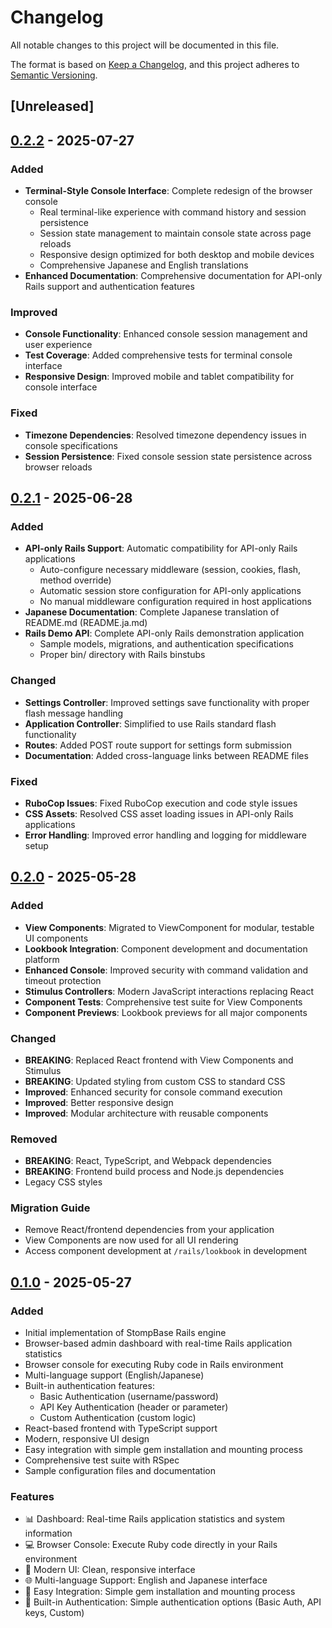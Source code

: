 # Changelog

All notable changes to this project will be documented in this file.

The format is based on [Keep a Changelog](https://keepachangelog.com/en/1.0.0/),
and this project adheres to [Semantic Versioning](https://semver.org/spec/v2.0.0.html).

## [Unreleased]

## [0.2.2] - 2025-07-27

### Added
- **Terminal-Style Console Interface**: Complete redesign of the browser console
  - Real terminal-like experience with command history and session persistence
  - Session state management to maintain console state across page reloads
  - Responsive design optimized for both desktop and mobile devices
  - Comprehensive Japanese and English translations
- **Enhanced Documentation**: Comprehensive documentation for API-only Rails support and authentication features

### Improved
- **Console Functionality**: Enhanced console session management and user experience
- **Test Coverage**: Added comprehensive tests for terminal console interface
- **Responsive Design**: Improved mobile and tablet compatibility for console interface

### Fixed
- **Timezone Dependencies**: Resolved timezone dependency issues in console specifications
- **Session Persistence**: Fixed console session state persistence across browser reloads

## [0.2.1] - 2025-06-28

### Added
- **API-only Rails Support**: Automatic compatibility for API-only Rails applications
  - Auto-configure necessary middleware (session, cookies, flash, method override)
  - Automatic session store configuration for API-only applications
  - No manual middleware configuration required in host applications
- **Japanese Documentation**: Complete Japanese translation of README.md (README.ja.md)
- **Rails Demo API**: Complete API-only Rails demonstration application
  - Sample models, migrations, and authentication specifications
  - Proper bin/ directory with Rails binstubs

### Changed
- **Settings Controller**: Improved settings save functionality with proper flash message handling
- **Application Controller**: Simplified to use Rails standard flash functionality
- **Routes**: Added POST route support for settings form submission
- **Documentation**: Added cross-language links between README files

### Fixed
- **RuboCop Issues**: Fixed RuboCop execution and code style issues
- **CSS Assets**: Resolved CSS asset loading issues in API-only Rails applications
- **Error Handling**: Improved error handling and logging for middleware setup

## [0.2.0] - 2025-05-28

### Added
- **View Components**: Migrated to ViewComponent for modular, testable UI components
- **Lookbook Integration**: Component development and documentation platform
- **Enhanced Console**: Improved security with command validation and timeout protection
- **Stimulus Controllers**: Modern JavaScript interactions replacing React
- **Component Tests**: Comprehensive test suite for View Components
- **Component Previews**: Lookbook previews for all major components

### Changed
- **BREAKING**: Replaced React frontend with View Components and Stimulus
- **BREAKING**: Updated styling from custom CSS to standard CSS
- **Improved**: Enhanced security for console command execution
- **Improved**: Better responsive design
- **Improved**: Modular architecture with reusable components

### Removed
- **BREAKING**: React, TypeScript, and Webpack dependencies
- **BREAKING**: Frontend build process and Node.js dependencies
- Legacy CSS styles

### Migration Guide
- Remove React/frontend dependencies from your application
- View Components are now used for all UI rendering
- Access component development at `/rails/lookbook` in development

## [0.1.0] - 2025-05-27

### Added
- Initial implementation of StompBase Rails engine
- Browser-based admin dashboard with real-time Rails application statistics
- Browser console for executing Ruby code in Rails environment
- Multi-language support (English/Japanese)
- Built-in authentication features:
  - Basic Authentication (username/password)
  - API Key Authentication (header or parameter)
  - Custom Authentication (custom logic)
- React-based frontend with TypeScript support
- Modern, responsive UI design
- Easy integration with simple gem installation and mounting process
- Comprehensive test suite with RSpec
- Sample configuration files and documentation

### Features
- 📊 Dashboard: Real-time Rails application statistics and system information
- 💻 Browser Console: Execute Ruby code directly in your Rails environment
- 🎨 Modern UI: Clean, responsive interface
- 🌐 Multi-language Support: English and Japanese interface
- 🔧 Easy Integration: Simple gem installation and mounting process
- 🔐 Built-in Authentication: Simple authentication options (Basic Auth, API keys, Custom)

[0.2.2]: https://github.com/snowwshiro/stomp_base/releases/tag/v0.2.2
[0.2.1]: https://github.com/snowwshiro/stomp_base/releases/tag/v0.2.1
[0.2.0]: https://github.com/snowwshiro/stomp_base/releases/tag/v0.2.0
[0.1.0]: https://github.com/snowwshiro/stomp_base/releases/tag/v0.1.0

